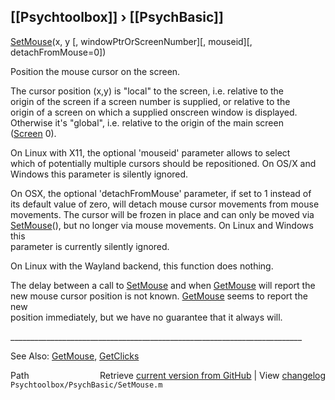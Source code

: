 ## [[Psychtoolbox]] &#8250; [[PsychBasic]]

[SetMouse](SetMouse)(x, y [, windowPtrOrScreenNumber][, mouseid][, detachFromMouse=0])  
  
Position the mouse cursor on the screen.  
  
The cursor position (x,y) is "local" to the screen, i.e. relative to the  
origin of the screen if a screen number is supplied, or relative to the  
origin of a screen on which a supplied onscreen window is displayed.  
Otherwise it's "global", i.e. relative to the origin of the main screen  
([Screen](Screen) 0).  
  
On Linux with X11, the optional 'mouseid' parameter allows to select  
which of potentially multiple cursors should be repositioned. On OS/X and  
Windows this parameter is silently ignored.  
  
On OSX, the optional 'detachFromMouse' parameter, if set to 1 instead of  
its default value of zero, will detach mouse cursor movements from mouse  
movements. The cursor will be frozen in place and can only be moved via  
[SetMouse](SetMouse)(), but no longer via mouse movements. On Linux and Windows this  
parameter is currently silently ignored.  
  
On Linux with the Wayland backend, this function does nothing.  
  
The delay between a call to [SetMouse](SetMouse) and when [GetMouse](GetMouse) will report the  
new mouse cursor position is not known. [GetMouse](GetMouse) seems to report the new  
position immediately, but we have no guarantee that it always will.  
  
\_\_\_\_\_\_\_\_\_\_\_\_\_\_\_\_\_\_\_\_\_\_\_\_\_\_\_\_\_\_\_\_\_\_\_\_\_\_\_\_\_\_\_\_\_\_\_\_\_\_\_\_\_\_\_\_\_\_\_\_\_\_\_\_\_\_\_\_\_\_\_\_\_  
  
See Also: [GetMouse](GetMouse), [GetClicks](GetClicks)  




<div class="code_header" style="text-align:right;">
  <span style="float:left;">Path&nbsp;&nbsp;</span> <span class="counter">Retrieve <a href=
  "https://raw.github.com/Psychtoolbox-3/Psychtoolbox-3/beta/Psychtoolbox/PsychBasic/SetMouse.m">current version from GitHub</a> | View <a href=
  "https://github.com/Psychtoolbox-3/Psychtoolbox-3/commits/beta/Psychtoolbox/PsychBasic/SetMouse.m">changelog</a></span>
</div>
<div class="code">
  <code>Psychtoolbox/PsychBasic/SetMouse.m</code>
</div>

